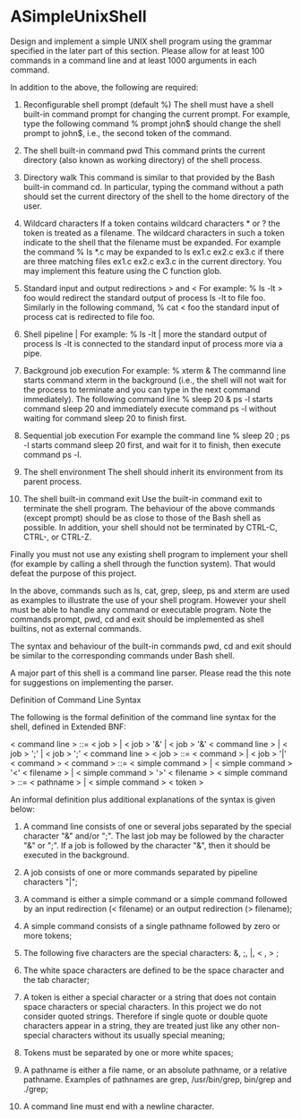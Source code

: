 # ASimpleUnixShell
Design and implement a simple UNIX shell program using the grammar specified in the later part of this section. Please allow for at least 100 commands in a command line and at least 1000 arguments in each command.

In addition to the above, the following are required:

1. Reconfigurable shell prompt (default %)
The shell must have a shell built-in command prompt for changing the current prompt. For example, type the following command
% prompt john$
should change the shell prompt to john$, i.e., the second token of the command.

2. The shell built-in command pwd
This command prints the current directory (also known as working directory) of the shell process.

3. Directory walk
This command is similar to that provided by the Bash built-in command cd. In particular, typing the command without a path should set the current directory of the shell to the home directory of the user.

4. Wildcard characters
If a token contains wildcard characters * or ? the token is treated as a filename. The wildcard characters in such a token indicate to the shell that the filename must be expanded. For example the command
% ls *.c
may be expanded to ls ex1.c ex2.c ex3.c if there are three matching files ex1.c ex2.c ex3.c in the current directory.
You may implement this feature using the C function glob.

5. Standard input and output redirections > and <
For example:
% ls -lt > foo
would redirect the standard output of process ls -lt to file foo. Similarly in the following command,
% cat < foo
the standard input of process cat is redirected to file foo.

6. Shell pipeline |
For example:
% ls -lt | more
the standard output of process ls -lt is connected to the standard input of process more via a pipe.

7. Background job execution
For example:
% xterm &
The commannd line starts command xterm in the background (i.e., the shell will not wait for the process to terminate and you can type in the next command immediately). The following command line
% sleep 20 & ps -l
starts command sleep 20 and immediately execute command ps -l without waiting for command sleep 20 to finish first.

8. Sequential job execution
For example the command line
% sleep 20 ; ps -l
starts command sleep 20 first, and wait for it to finish, then execute command ps -l.

9. The shell environment
The shell should inherit its environment from its parent process.

10. The shell built-in command exit
Use the built-in command exit to terminate the shell program.
The behaviour of the above commands (except prompt) should be as close to those of the Bash shell as possible. In addition, your shell should not be terminated by CTRL-C, CTRL-\, or CTRL-Z.

Finally you must not use any existing shell program to implement your shell (for example by calling a shell through the function system). That would defeat the purpose of this project.

In the above, commands such as ls, cat, grep, sleep, ps and xterm are used as examples to illustrate the use of your shell program. However your shell must be able to handle any command or executable program. Note the commands prompt, pwd, cd and exit should be implemented as shell builtins, not as external commands.

The syntax and behaviour of the built-in commands pwd, cd and exit should be similar to the corresponding commands under Bash shell.

A major part of this shell is a command line parser. Please read the this note for suggestions on implementing the parser.

Definition of Command Line Syntax

The following is the formal definition of the command line syntax for the shell, defined in Extended BNF:

< command line > ::= < job >
| < job > '&'
| < job > '&' < command line >
| < job > ';'
| < job > ';' < command line >
< job > ::= < command >
| < job > '|' < command >
< command > ::= < simple command >
| < simple command > '<' < filename >
| < simple command > '>' < filename >
< simple command > ::= < pathname >
| < simple command > < token >

An informal definition plus additional explanations of the syntax is given below:

1. A command line consists of one or several jobs separated by the special character "&" and/or ";". The last job may be followed by the character "&" or ";". If a job is followed by the character "&", then it should be executed in the background.

2. A job consists of one or more commands separated by pipeline characters "|";

3. A command is either a simple command or a simple command followed by an input redirection (< filename) or an output redirection (> filename);

4. A simple command consists of a single pathname followed by zero or more tokens;

5. The following five characters are the special characters: &, ;, |, < , > ;

6. The white space characters are defined to be the space character and the tab character;

7. A token is either a special character or a string that does not contain space characters or special characters. In this project we do not consider quoted strings. Therefore if single quote or double quote characters appear in a string, they are treated just like any other non-special characters without its usually special meaning;

8. Tokens must be separated by one or more white spaces;

9. A pathname is either a file name, or an absolute pathname, or a relative pathname. Examples of pathnames are grep, /usr/bin/grep, bin/grep and ./grep;

10. A command line must end with a newline character.

